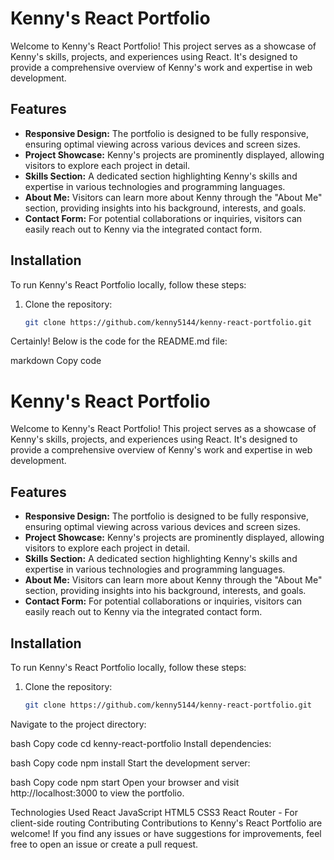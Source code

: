 # Kenny's React Portfolio

Welcome to Kenny's React Portfolio! This project serves as a showcase of Kenny's skills, projects, and experiences using React. It's designed to provide a comprehensive overview of Kenny's work and expertise in web development.

## Features

- **Responsive Design:** The portfolio is designed to be fully responsive, ensuring optimal viewing across various devices and screen sizes.
- **Project Showcase:** Kenny's projects are prominently displayed, allowing visitors to explore each project in detail.
- **Skills Section:** A dedicated section highlighting Kenny's skills and expertise in various technologies and programming languages.
- **About Me:** Visitors can learn more about Kenny through the "About Me" section, providing insights into his background, interests, and goals.
- **Contact Form:** For potential collaborations or inquiries, visitors can easily reach out to Kenny via the integrated contact form.

## Installation

To run Kenny's React Portfolio locally, follow these steps:

1. Clone the repository:

   ```bash
   git clone https://github.com/kenny5144/kenny-react-portfolio.git
   
Certainly! Below is the code for the README.md file:

markdown
Copy code
# Kenny's React Portfolio

Welcome to Kenny's React Portfolio! This project serves as a showcase of Kenny's skills, projects, and experiences using React. It's designed to provide a comprehensive overview of Kenny's work and expertise in web development.

## Features

- **Responsive Design:** The portfolio is designed to be fully responsive, ensuring optimal viewing across various devices and screen sizes.
- **Project Showcase:** Kenny's projects are prominently displayed, allowing visitors to explore each project in detail.
- **Skills Section:** A dedicated section highlighting Kenny's skills and expertise in various technologies and programming languages.
- **About Me:** Visitors can learn more about Kenny through the "About Me" section, providing insights into his background, interests, and goals.
- **Contact Form:** For potential collaborations or inquiries, visitors can easily reach out to Kenny via the integrated contact form.

## Installation

To run Kenny's React Portfolio locally, follow these steps:

1. Clone the repository:

   ```bash
   git clone https://github.com/kenny5144/kenny-react-portfolio.git
Navigate to the project directory:

bash
Copy code
cd kenny-react-portfolio
Install dependencies:

bash
Copy code
npm install
Start the development server:

bash
Copy code
npm start
Open your browser and visit http://localhost:3000 to view the portfolio.

Technologies Used
React
JavaScript
HTML5
CSS3
React Router - For client-side routing
Contributing
Contributions to Kenny's React Portfolio are welcome! If you find any issues or have suggestions for improvements, feel free to open an issue or create a pull request.
